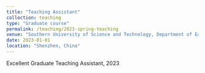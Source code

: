 ```yaml
---
title: "Teaching Assistant"
collection: teaching
type: "Graduate course"
permalink: /teaching/2023-spring-teaching
venue: "Southern University of Science and Technology, Department of Earth and Space Science"
date: 2023-01-01
location: "Shenzhen, China"
---
```


Excellent Graduate Teaching Assistant, 2023
